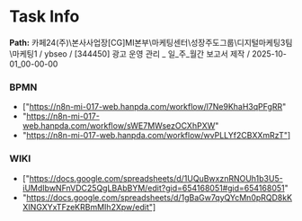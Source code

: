 # Task Info

**Path:** 카페24(주)\본사사업장\[CG]MI본부\마케팅센터\성장주도그룹\디지털마케팅3팀\마케팅1 / ybseo / [344450] 광고 운영 관리 _ 일_주_월간 보고서 제작 / 2025-10-01_00-00-00

### BPMN
- ["https://n8n-mi-017-web.hanpda.com/workflow/l7Ne9KhaH3qPFgRR"
- "https://n8n-mi-017-web.hanpda.com/workflow/sWE7MWsezOCXhPXW"
- "https://n8n-mi-017-web.hanpda.com/workflow/wvPLLYf2CBXXmRzT"]

### WIKI
- ["https://docs.google.com/spreadsheets/d/1UQuBwxznRNOUh1b3U5-iUMdIbwNFnVDC25QgLBAbBYM/edit?gid=654168051#gid=654168051"
- "https://docs.google.com/spreadsheets/d/1gBaGw7qyQYcMn0pRQD8kKXINGXYxTFzeKRBmMIh2Xpw/edit"]

